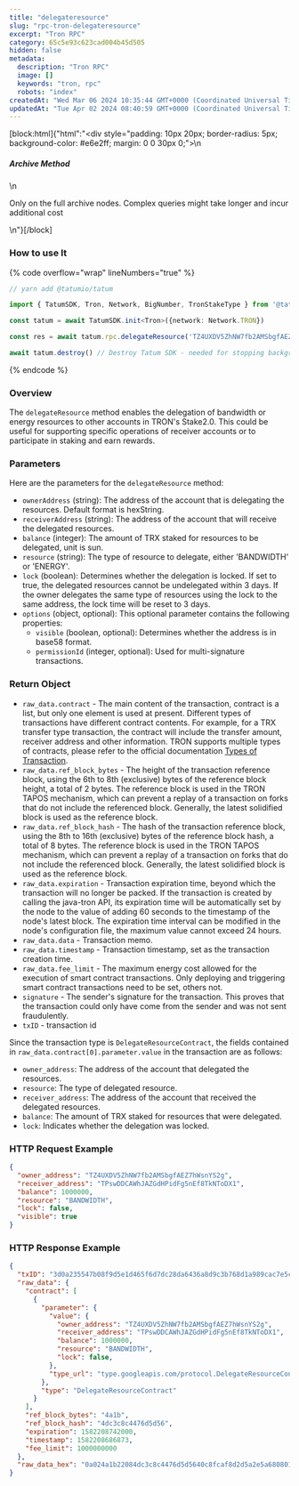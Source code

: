```yaml
---
title: "delegateresource"
slug: "rpc-tron-delegateresource"
excerpt: "Tron RPC"
category: 65c5e93c623cad004b45d505
hidden: false
metadata: 
  description: "Tron RPC"
  image: []
  keywords: "tron, rpc"
  robots: "index"
createdAt: "Wed Mar 06 2024 10:35:44 GMT+0000 (Coordinated Universal Time)"
updatedAt: "Tue Apr 02 2024 08:40:59 GMT+0000 (Coordinated Universal Time)"
---
```

[block:html]{"html":"<div style=\"padding: 10px 20px; border-radius: 5px; background-color: #e6e2ff; margin: 0 0 30px 0;\">\n  <h5>Archive Method</h5>\n  <p>Only on the full archive nodes. Complex queries might take longer and incur additional cost</p>\n</div>"}[/block]

### How to use It

{% code overflow="wrap" lineNumbers="true" %}
```typescript
// yarn add @tatumio/tatum

import { TatumSDK, Tron, Network, BigNumber, TronStakeType } from '@tatumio/tatum'

const tatum = await TatumSDK.init<Tron>({network: Network.TRON})

const res = await tatum.rpc.delegateResource('TZ4UXDV5ZhNW7fb2AMSbgfAEZ7hWsnYS2g', 'TPswDDCAWhJAZGdHPidFg5nEf8TkNToDX1', new BigNumber(1000000), TronStakeType.BANDWIDTH, false)

await tatum.destroy() // Destroy Tatum SDK - needed for stopping background jobs
```
{% endcode %}

### Overview

The `delegateResource` method enables the delegation of bandwidth or energy resources to other accounts in TRON's Stake2.0. This could be useful for supporting specific operations of receiver accounts or to participate in staking and earn rewards.

### Parameters

Here are the parameters for the `delegateResource` method:

* `ownerAddress` (string): The address of the account that is delegating the resources. Default format is hexString.
* `receiverAddress` (string): The address of the account that will receive the delegated resources.
* `balance` (integer): The amount of TRX staked for resources to be delegated, unit is sun.
* `resource` (string): The type of resource to delegate, either 'BANDWIDTH' or 'ENERGY'.
* `lock` (boolean): Determines whether the delegation is locked. If set to true, the delegated resources cannot be undelegated within 3 days. If the owner delegates the same type of resources using the lock to the same address, the lock time will be reset to 3 days.
* `options` (object, optional): This optional parameter contains the following properties:
  * `visible` (boolean, optional): Determines whether the address is in base58 format.
  * `permissionId` (integer, optional): Used for multi-signature transactions.

### Return Object

* `raw_data.contract` - The main content of the transaction, contract is a list, but only one element is used at present. Different types of transactions have different contract contents. For example, for a TRX transfer type transaction, the contract will include the transfer amount, receiver address and other information. TRON supports multiple types of contracts, please refer to the official documentation [Types of Transaction](https://developers.tron.network/docs/tron-protocol-transaction#types-of-transaction).
* `raw_data.ref_block_bytes` - The height of the transaction reference block, using the 6th to 8th (exclusive) bytes of the reference block height, a total of 2 bytes. The reference block is used in the TRON TAPOS mechanism, which can prevent a replay of a transaction on forks that do not include the referenced block. Generally, the latest solidified block is used as the reference block.
* `raw_data.ref_block_hash` - The hash of the transaction reference block, using the 8th to 16th (exclusive) bytes of the reference block hash, a total of 8 bytes. The reference block is used in the TRON TAPOS mechanism, which can prevent a replay of a transaction on forks that do not include the referenced block. Generally, the latest solidified block is used as the reference block.
* `raw_data.expiration` - Transaction expiration time, beyond which the transaction will no longer be packed. If the transaction is created by calling the java-tron API, its expiration time will be automatically set by the node to the value of adding 60 seconds to the timestamp of the node's latest block. The expiration time interval can be modified in the node's configuration file, the maximum value cannot exceed 24 hours.
* `raw_data.data` - Transaction memo.
* `raw_data.timestamp` - Transaction timestamp, set as the transaction creation time.
* `raw_data.fee_limit` - The maximum energy cost allowed for the execution of smart contract transactions. Only deploying and triggering smart contract transactions need to be set, others not.
* `signature` - The sender's signature for the transaction. This proves that the transaction could only have come from the sender and was not sent fraudulently.
* `txID` - transaction id

Since the transaction type is `DelegateResourceContract`, the fields contained in `raw_data.contract[0].parameter.value` in the transaction are as follows:

* `owner_address`: The address of the account that delegated the resources.
* `resource`: The type of delegated resource.
* `receiver_address`: The address of the account that received the delegated resources.
* `balance`: The amount of TRX staked for resources that were delegated.
* `lock`: Indicates whether the delegation was locked.

### HTTP Request Example

```json
{
  "owner_address": "TZ4UXDV5ZhNW7fb2AMSbgfAEZ7hWsnYS2g",
  "receiver_address": "TPswDDCAWhJAZGdHPidFg5nEf8TkNToDX1",
  "balance": 1000000,
  "resource": "BANDWIDTH",
  "lock": false,
  "visible": true
}
```

### HTTP Response Example

```json
{
  "txID": "3d0a235547b08f9d5e1d465f6d7dc28da6436a8d9c3b768d1a989cac7e5c94cf",
  "raw_data": {
    "contract": [
      {
        "parameter": {
          "value": {
            "owner_address": "TZ4UXDV5ZhNW7fb2AMSbgfAEZ7hWsnYS2g",
            "receiver_address": "TPswDDCAWhJAZGdHPidFg5nEf8TkNToDX1",
            "balance": 1000000,
            "resource": "BANDWIDTH",
            "lock": false,
          },
          "type_url": "type.googleapis.com/protocol.DelegateResourceContract"
        },
        "type": "DelegateResourceContract"
      }
    ],
    "ref_block_bytes": "4a1b",
    "ref_block_hash": "4dc3c8c4476d5d56",
    "expiration": 1582208742000,
    "timestamp": 1582208686873,
    "fee_limit": 1000000000
  },
  "raw_data_hex": "0a024a1b22084dc3c8c4476d5d5640c8fcaf8d2d5a2e5a680801126a0a3074..."
}
```
